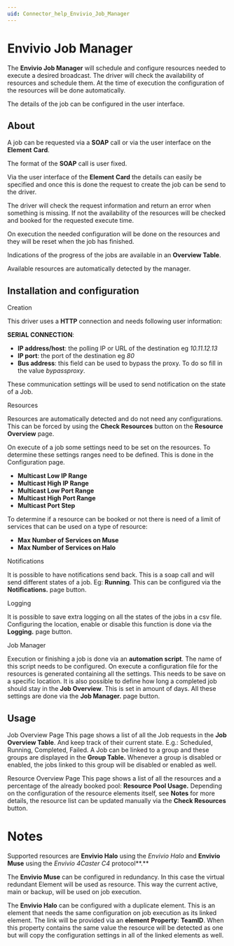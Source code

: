 ```yaml
---
uid: Connector_help_Envivio_Job_Manager
---
```


# Envivio Job Manager

The **Envivio Job Manager** will schedule and configure resources needed to execute a desired broadcast. The driver will check the availability of resources and schedule them. At the time of execution the configuration of the resources will be done automatically.

The details of the job can be configured in the user interface.

## About

A job can be requested via a **SOAP** call or via the user interface on the **Element** **Card**.

The format of the **SOAP** call is user fixed.

Via the user interface of the **Element** **Card** the details can easily be specified and once this is done the request to create the job can be send to the driver.

The driver will check the request information and return an error when something is missing. If not the availability of the resources will be checked and booked for the requested execute time.

On execution the needed configuration will be done on the resources and they will be reset when the job has finished.

Indications of the progress of the jobs are available in an **Overview Table**.

Available resources are automatically detected by the manager.

## Installation and configuration

Creation

This driver uses a **HTTP** connection and needs following user information:

**SERIAL CONNECTION**:

- **IP address/host**: the polling IP or URL of the destination eg *10.11.12.13*
- **IP port**: the port of the destination eg *80*
- **Bus address**: this field can be used to bypass the proxy. To do so fill in the value *bypassproxy*.

These communication settings will be used to send notification on the state of a Job.

Resources

Resources are automatically detected and do not need any configurations. This can be forced by using the **Check Resources** button on the **Resource Overview** page.

On execute of a job some settings need to be set on the resources. To determine these settings ranges need to be defined. This is done in the Configuration page.

- **Multicast Low IP Range**
- **Multicast High IP Range**
- **Multicast Low Port Range**
- **Multicast High Port Range**
- **Multicast Port Step**

To determine if a resource can be booked or not there is need of a limit of services that can be used on a type of resource:

- **Max Number of Services on Muse**
- **Max Number of Services on Halo**

Notifications

It is possible to have notifications send back. This is a soap call and will send different states of a job. Eg: **Running**. This can be configured via the **Notifications.** page button.

Logging

It is possible to save extra logging on all the states of the jobs in a csv file. Configuring the location, enable or disable this function is done via the **Logging.** page button.

Job Manager

Execution or finishing a job is done via an **automation script**. The name of this script needs to be configured. On execute a configuration file for the resources is generated containing all the settings. This needs to be save on a specific location. It is also possible to define how long a completed job should stay in the **Job Overview**. This is set in amount of days. All these settings are done via the **Job Manager.** page button.

## Usage

Job Overview Page This page shows a list of all the Job requests in the **Job Overview Table**. And keep track of their current state. E.g.: Scheduled, Running, Completed, Failed. A Job can be linked to a group and these groups are displayed in the **Group Table.** Whenever a group is disabled or enabled, the jobs linked to this group will be disabled or enabled as well.

Resource Overview Page This page shows a list of all the resources and a percentage of the already booked pool: **Resource Pool Usage.** Depending on the configuration of the resource elements itself, see **Notes** for more details, the resource list can be updated manually via the **Check Resources** button.

# Notes

Supported resources are **Envivio Halo** using the *Envivio Halo* and **Envivio Muse** using the *Envivio 4Caster C4* protocol**.**

The **Envivio Muse** can be configured in redundancy. In this case the virtual redundant Element will be used as resource. This way the current active, main or backup, will be used on job execution.

The **Envivio Halo** can be configured with a duplicate element. This is an element that needs the same configuration on job execution as its linked element. The link will be provided via an **element** **Property**: **TeamID**. When this property contains the same value the resource will be detected as one but will copy the configuration settings in all of the linked elements as well.
